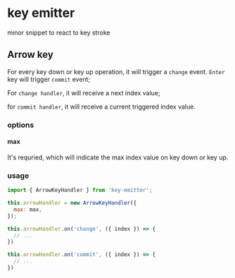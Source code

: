# key emitter

minor snippet to react to key stroke

## Arrow key

For every key down or key up operation, it will trigger a `change` event. `Enter` key will trigger `commit` event;

For `change handler`, it will receive a next index value;

for `commit handler`, it will receive a current triggered index value.

### options

#### max

It's requried, which will indicate the max index value on key down or key up.

### usage

```js
import { ArrowKeyHandler } from 'key-emitter';

this.arrowHandler = new ArrowKeyHandler({
  max: max,
});

this.arrowHandler.on('change', ({ index }) => {
  // ...
})

this.arrowHandler.on('commit', ({ index }) => {
  // ...
})
```